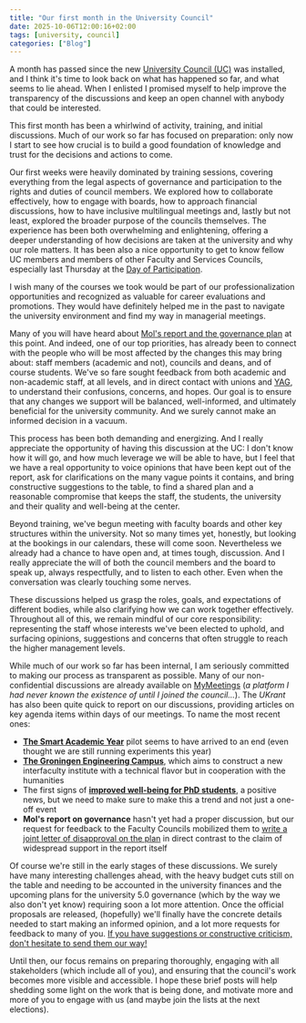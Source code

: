 ```yaml
---
title: "Our first month in the University Council"
date: 2025-10-06T12:00:16+02:00
tags: [university, council]
categories: ["Blog"]
---
```


A month has passed since the new [University Council (UC)](https://www.rug.nl/about-ug/organization/administrative-organization/participation-decision-making/uraad/?lang=en) was installed, and I think it's time to look back on what has happened so far, and what seems to lie ahead. When I enlisted I promised myself to help improve the transparency of the discussions and keep an open channel with anybody that could be interested.

This first month has been a whirlwind of activity, training, and initial discussions. Much of our work so far has focused on preparation: only now I start to see how crucial is to build a good foundation of knowledge and trust for the decisions and actions to come.

Our first weeks were heavily dominated by training sessions, covering everything from the legal aspects of governance and participation to the rights and duties of council members. We explored how to collaborate effectively, how to engage with boards, how to approach financial discussions, how to have inclusive multilingual meetings and, lastly but not least, explored the broader purpose of the councils themselves. The experience has been both overwhelming and enlightening, offering a deeper understanding of how decisions are taken at the university and why our role matters. It has been also a nice opportunity to get to know fellow UC members and members of other Faculty and Services Councils, especially last Thursday at the [Day of Participation](https://www.rug.nl/about-ug/latest-news/events/calendar/2025/1002-medezeggenschapsdag?lang=en).

I wish many of the courses we took would be part of our professionalization opportunities and recognized as valuable for career evaluations and promotions. They would have definitely helped me in the past to navigate the university environment and find my way in managerial meetings.

Many of you will have heard about [Mol's report and the governance plan](https://myuniversity.rug.nl/infonet/medewerkers/actueel/announcements/0905-update-governance) at this point. And indeed, one of our top priorities, has already been to connect with the people who will be most affected by the changes this may bring about: staff members (academic and not), councils and deans, and of course students. We've so fare sought feedback from both academic and non-academic staff, at all levels, and in direct contact with unions and [YAG](https://www.rug.nl/research/young-academy/?lang=en), to understand their confusions, concerns, and hopes. Our goal is to ensure that any changes we support will be balanced, well-informed, and ultimately beneficial for the university community. And we surely cannot make an informed decision in a vacuum.

This process has been both demanding and energizing. And I really appreciate the opportunity of having this discussion at the UC: I don't know how it will go, and how much leverage we will be able to have, but I feel that we have a real opportunity to voice opinions that have been kept out of the report, ask for clarifications on the many vague points it contains, and bring constructive suggestions to the table, to find a shared plan and a reasonable compromise that keeps the staff, the students, the university and their quality and well-being at the center.

Beyond training, we've begun meeting with faculty boards and other key structures within the university. Not so many times yet, honestly, but looking at the bookings in our calendars, these will come soon. Nevertheless we already had a chance to have open and, at times tough, discussion. And I really appreciate the will of both the council members and the board to speak up, always respectfully, and to listen to each other. Even when the conversation was clearly touching some nerves.

These discussions helped us grasp the roles, goals, and expectations of different bodies, while also clarifying how we can work together effectively. Throughout all of this, we remain mindful of our core responsibility: representing the staff whose interests we've been elected to uphold, and surfacing opinions, suggestions and concerns that often struggle to reach the higher management levels.

While much of our work so far has been internal, I am seriously committed to making our process as transparent as possible. Many of our non-confidential discussions are already available on [MyMeetings](https://rug.my-meeting.nl) (_a platform I had never known the existence of until I joined the council…_). The _UKrant_ has also been quite quick to report on our discussions, providing articles on key agenda items within days of our meetings. To name the most recent ones:

* **[The Smart Academic Year](https://ukrant.nl/ug-wants-quick-end-to-pilot-with-smarter-academic-year/?lang=en)** pilot seems to have arrived to an end (even thought we are still running experiments this year)
* **[The Groningen Engineering Campus](https://ukrant.nl/ug-wants-to-strengthen-technical-profile-with-university-wide-platform/?lang=en)**, which aims to construct a new interfaculty institute with a technical flavor but in cooperation with the humanities
* The first signs of **[improved well-being for PhD students](https://ukrant.nl/after-many-years-things-are-getting-a-little-better-for-phd-students/?lang=en)**, a positive news, but we need to make sure to make this a trend and not just a one-off event
* **Mol's report on governance** hasn't yet had a proper discussion, but our request for feedback to the Faculty Councils mobilized them to [write a joint letter of disapproval on the plan](https://ukrant.nl/faculties-and-service-councils-no-support-for-merger/?lang=en) in direct contrast to the claim of widespread support in the report itself

Of course we're still in the early stages of these discussions. We surely have many interesting challenges ahead, with the heavy budget cuts still on the table and needing to be accounted in the university finances and the upcoming plans for the university 5.0 governance (which by the way we also don't yet know) requiring soon a lot more attention. Once the official  proposals are released, (hopefully) we'll finally have the concrete details needed to start making an informed opinion, and a lot more requests for feedback to many of you. [If you have suggestions or constructive criticism, don't hesitate to send them our way!](mailto:wf.ur@rug.nl)

Until then, our focus remains on preparing thoroughly, engaging with all stakeholders (which include all of you), and ensuring that the council's work becomes more visible and accessible. I hope these brief posts will help shedding some light on the work that is being done, and motivate more and more of you to engage with us (and maybe join the lists at the next elections).
